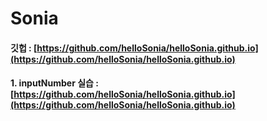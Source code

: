 # Sonia

#### 깃헙 : [https://github.com/helloSonia/helloSonia.github.io](https://github.com/helloSonia/helloSonia.github.io) 

#### 1. inputNumber 실습 : [https://github.com/helloSonia/helloSonia.github.io](https://github.com/helloSonia/helloSonia.github.io) 

